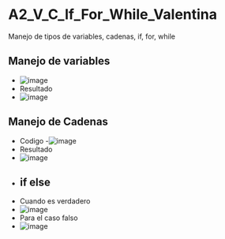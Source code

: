 # A2_V_C_If_For_While_Valentina
Manejo de tipos de variables, cadenas, if, for, while
## Manejo de variables
- ![image](https://github.com/user-attachments/assets/9eef6f97-df9a-465a-9b29-e7051b8759d4)
- Resultado
- ![image](https://github.com/user-attachments/assets/3913b2f4-c901-409e-91e2-8953b53b7e02)
  
## Manejo de Cadenas
- Codigo
-![image](https://github.com/user-attachments/assets/da22277c-fc1b-4803-8b00-13b21e5287ed)
- Resultado
- ![image](https://github.com/user-attachments/assets/947b2246-ce98-4f1f-8ba4-7afdc46e36a9)
-  ## if else
  - Cuando es verdadero
  - ![image](https://github.com/user-attachments/assets/22c79149-26da-4c2d-9f88-5e3a4a4089d7)
  -  Para el caso falso
  -  ![image](https://github.com/user-attachments/assets/f0712761-46b3-4a76-962c-d0e418715536)


